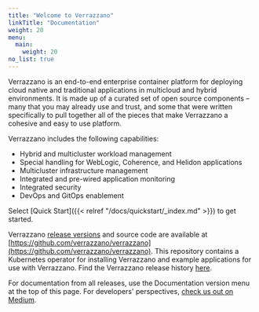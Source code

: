 ```yaml
---
title: "Welcome to Verrazzano"
linkTitle: "Documentation"
weight: 20
menu:
  main:
    weight: 20
no_list: true
---
```


Verrazzano is an end-to-end enterprise container platform for deploying cloud native and traditional applications in multicloud and hybrid environments. It is made up of a curated set of open source components – many that you may already use and trust, and some that were written specifically to pull together all of the pieces that make Verrazzano a cohesive and easy to use platform.

Verrazzano includes the following capabilities:

* Hybrid and multicluster workload management
* Special handling for WebLogic, Coherence, and Helidon applications
* Multicluster infrastructure management
* Integrated and pre-wired application monitoring
* Integrated security
* DevOps and GitOps enablement


Select [Quick Start]({{< relref "/docs/quickstart/_index.md" >}}) to get started.

Verrazzano [release versions](https://github.com/verrazzano/verrazzano/releases/) and source code are available at [https://github.com/verrazzano/verrazzano](https://github.com/verrazzano/verrazzano).
This repository contains a Kubernetes operator for installing Verrazzano and example applications for use with Verrazzano. Find the Verrazzano release history [here](https://verrazzano.io/archive/docs).

For documentation from all releases, use the Documentation version menu at the top of this page. For developers' perspectives, [check us out on Medium](https://medium.com/verrazzano).

